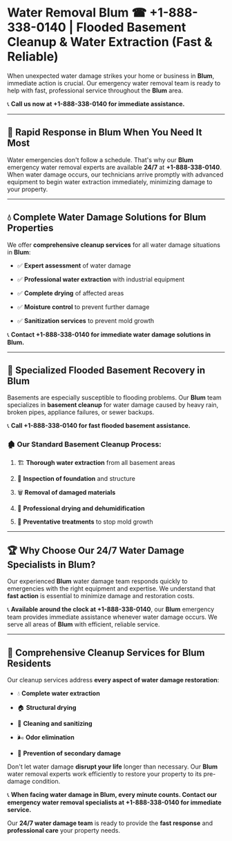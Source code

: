 # Water Removal Blum ☎ +1-888-338-0140 | Flooded Basement Cleanup & Water Extraction (Fast & Reliable)

When unexpected water damage strikes your home or business in **Blum**, immediate action is crucial. Our emergency water removal team is ready to help with fast, professional service throughout the **Blum** area. 

📞 **Call us now at +1-888-338-0140 for immediate assistance.**
---
## 🚀 Rapid Response in Blum When You Need It Most
Water emergencies don't follow a schedule. That's why our **Blum** emergency water removal experts are available **24/7** at **+1-888-338-0140**. When water damage occurs, our technicians arrive promptly with advanced equipment to begin water extraction immediately, minimizing damage to your property.
---
## 💧 Complete Water Damage Solutions for Blum Properties
We offer **comprehensive cleanup services** for all water damage situations in **Blum**:
- ✅ **Expert assessment** of water damage  
- ✅ **Professional water extraction** with industrial equipment  
- ✅ **Complete drying** of affected areas  
- ✅ **Moisture control** to prevent further damage  
- ✅ **Sanitization services** to prevent mold growth  
📞 **Contact +1-888-338-0140 for immediate water damage solutions in Blum.**
---
## 🌊 Specialized Flooded Basement Recovery in Blum
Basements are especially susceptible to flooding problems. Our **Blum** team specializes in **basement cleanup** for water damage caused by heavy rain, broken pipes, appliance failures, or sewer backups. 
📞 **Call +1-888-338-0140 for fast flooded basement assistance.**
### 🏚️ Our Standard Basement Cleanup Process:
1. 🏗️ **Thorough water extraction** from all basement areas  
2. 🔎 **Inspection of foundation** and structure  
3. 🗑️ **Removal of damaged materials**  
4. 💨 **Professional drying and dehumidification**  
5. 🚫 **Preventative treatments** to stop mold growth  
---
## 🏆 Why Choose Our 24/7 Water Damage Specialists in Blum?
Our experienced **Blum** water damage team responds quickly to emergencies with the right equipment and expertise. We understand that **fast action** is essential to minimize damage and restoration costs.
📞 **Available around the clock at +1-888-338-0140**, our **Blum** emergency team provides immediate assistance whenever water damage occurs. We serve all areas of **Blum** with efficient, reliable service.
---
## 🧹 Comprehensive Cleanup Services for Blum Residents
Our cleanup services address **every aspect of water damage restoration**:
- 💧 **Complete water extraction**  
- 🏠 **Structural drying**  
- 🧼 **Cleaning and sanitizing**  
- 🌬️ **Odor elimination**  
- 🚫 **Prevention of secondary damage**  
Don't let water damage **disrupt your life** longer than necessary. Our **Blum** water removal experts work efficiently to restore your property to its pre-damage condition.
📞 **When facing water damage in Blum, every minute counts. Contact our emergency water removal specialists at +1-888-338-0140 for immediate service.**
Our **24/7 water damage team** is ready to provide the **fast response** and **professional care** your property needs.
